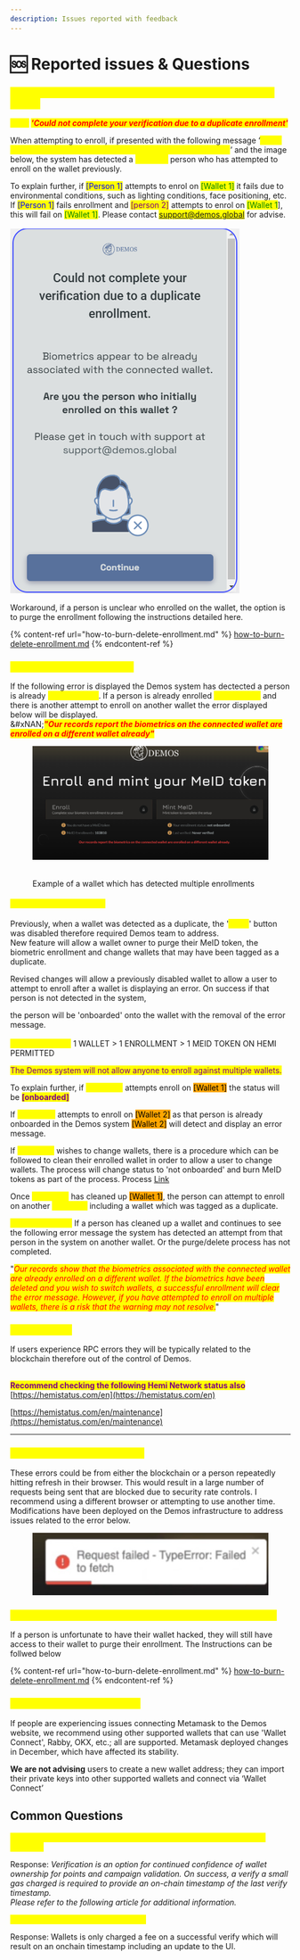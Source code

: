 ```yaml
---
description: Issues reported with feedback
---
```


# 🆘 Reported issues & Questions

### _<mark style="color:yellow;">#1 Enrollment failed due to a multiple persons associated to wallet.</mark>_

_<mark style="color:yellow;">**Error**</mark>**&#x20;**<mark style="color:red;">**'Could not complete your verification due to a duplicate enrollment'**</mark>_

When attempting to enroll, if presented with the following message ‘_<mark style="color:yellow;">Could not complete your verification due to a duplicate enrollment</mark>_’ and the image below, the system has detected a <mark style="color:yellow;">**different**</mark> person who has attempted to enroll on the wallet previously.

&#x20;To explain further, if <mark style="color:blue;">\[Person 1]</mark> attempts to enrol on <mark style="color:green;">\[Wallet 1]</mark> it fails due to environmental conditions, such as lighting conditions, face positioning, etc. If <mark style="color:blue;">\[Person 1]</mark> fails enrollment and <mark style="color:purple;">\[person 2]</mark> attempts to enrol on <mark style="color:green;">\[Wallet 1</mark>], this will fail on <mark style="color:green;">\[Wallet 1]</mark>. Please contact <mark style="color:yellow;">support@demos.global</mark> for advise.\
\
![](<../../.gitbook/assets/image (5) (1).png>)

Workaround, if a person is unclear who enrolled on the wallet, the option is to purge the enrollment following the instructions detailed here.&#x20;

{% content-ref url="how-to-burn-delete-enrollment.md" %}
[how-to-burn-delete-enrollment.md](how-to-burn-delete-enrollment.md)
{% endcontent-ref %}

### <mark style="color:yellow;">#2 Duplicate wallet warning</mark>

If the following error is displayed the Demos system has dectected a person is already <mark style="color:yellow;">'{onboarded}'</mark>. If a person is already enrolled <mark style="color:yellow;">{onboarded}</mark> and there is another attempt to enroll on another wallet the error displayed below will be displayed.\
&#xNAN;_<mark style="color:red;">**"Our records report the biometrics on the connected wallet are enrolled on a different wallet already"**</mark>_

<figure><img src="../../.gitbook/assets/image (12).png" alt=""><figcaption><p><br>Example of a wallet which has detected multiple enrollments</p></figcaption></figure>

#### <mark style="color:yellow;">Mainnet feature changes</mark>&#x20;

Previously, when a wallet was detected as a duplicate, the '<mark style="color:yellow;">enroll</mark>' button was disabled therefore required Demos team to address.\
New feature will allow a wallet owner to purge their MeID token, the biometric enrollment and change wallets that may have been tagged as a duplicate.

Revised changes will allow a previously disabled wallet to allow a user to attempt to enroll after a wallet is displaying an error. On success if that person is not detected in the system,

&#x20;the person will be 'onboarded' onto the wallet with the removal of the error message.\
\
<mark style="color:yellow;">**Important note :**</mark> 1 WALLET > 1 ENROLLMENT > 1 MEID TOKEN ON HEMI PERMITTED

<mark style="color:purple;">The Demos system will not allow anyone to enroll against multiple wallets.</mark>

To explain further, if <mark style="color:yellow;background-color:yellow;">\[Person 1]</mark> attempts enroll on <mark style="background-color:orange;">\[Wallet 1]</mark> the status will be <mark style="color:purple;">**\[onboarded]**</mark>

If <mark style="color:yellow;">**\[Person 1]**</mark> attempts to enroll on <mark style="background-color:orange;">\[Wallet 2]</mark> as that person is already onboarded in the Demos system <mark style="background-color:orange;">\[Wallet 2]</mark> will detect and display an error message.

If <mark style="color:yellow;background-color:yellow;">\[Person 1]</mark> wishes to change wallets, there is a procedure which can be followed to clean their enrolled wallet in order to allow a user to change wallets. The process will change status to 'not onboarded' and burn MeID tokens as part of the process. Process [Link](how-to-burn-delete-enrollment.md)

Once <mark style="color:yellow;">\[Person 1]</mark> has cleaned up <mark style="background-color:orange;">\[Wallet 1]</mark>, the person can attempt to enroll on another <mark style="color:yellow;">\[Wallet 2]</mark> including a wallet which was tagged as a duplicate.

<mark style="color:yellow;">**Important Note :**</mark> If a person has cleaned up a wallet and continues to see the following error message the system has detected an attempt from that person in the system on another wallet. Or the purge/delete process has not completed.

"_<mark style="color:red;">Our records show that the biometrics associated with the connected wallet are already enrolled on a different wallet. If the biometrics have been deleted and you wish to switch wallets, a successful enrollment will clear the error message. However, if you have attempted to enroll on multiple wallets, there is a risk that the warning may not resolve</mark>_<mark style="color:red;">.</mark>"

### <mark style="color:yellow;">#3 RPC Errors</mark>&#x20;

If users experience RPC errors they will be typically related to the blockchain therefore out of the control of Demos.&#x20;

\
<mark style="color:purple;">**Recommend checking the following Hemi Network status also**</mark>\
[https://hemistatus.com/en](https://hemistatus.com/en)

[https://hemistatus.com/en/maintenance](https://hemistatus.com/en/maintenance)



***

### <mark style="color:yellow;">#4 Request failed—TypeError’</mark>

These errors could be from either the blockchain or a person repeatedly hitting refresh in their browser. This would result in a large number of requests being sent that are blocked due to security rate controls. I recommend using a different browser or attempting to use another time.\
Modifications have been deployed on the Demos infrastructure to address issues related to the error below.

<figure><img src="../../.gitbook/assets/image (1) (1).png" alt=""><figcaption></figcaption></figure>

### <mark style="color:yellow;">#5 My wallet has been hacked and require to change wallets</mark>

If a person is unfortunate to have their wallet hacked, they will still have access to their wallet to purge their enrollment. The Instructions can be follwed below

{% content-ref url="how-to-burn-delete-enrollment.md" %}
[how-to-burn-delete-enrollment.md](how-to-burn-delete-enrollment.md)
{% endcontent-ref %}



### <mark style="color:yellow;">#6 \[Wallet connection Errors]</mark>

&#x20;If people are experiencing issues connecting Metamask to the Demos website, we recommend using other supported wallets that can use 'Wallet Connect', Rabby, OKX, etc.; all are supported. Metamask deployed changes in December, which have affected its stability.

**We are not advising** users to create a new wallet address; they can import their private keys into other supported wallets and connect via ‘Wallet Connect’

## Common Questions

<mark style="color:yellow;">**Q1 : Why do I see a 'verify' option on the UI, I have a MEID token and enrolled.**</mark>

Response: _Verification is an option for continued confidence of wallet ownership for points and campaign validation. On success, a verify a small gas charged is required to provide an on-chain timestamp of the last verify timestamp._\
_Please refer to the following article for additional information._

<mark style="color:yellow;">**Q2 : Do I pay gas for a failed verify ?**</mark>

Response: Wallets is only charged a fee on a successful verify which will result on an onchain timestamp including an update to the UI.

